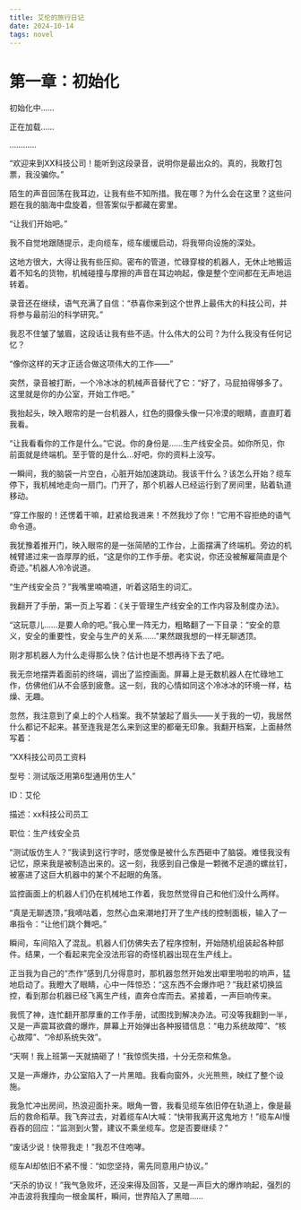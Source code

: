 ```yaml
---
title: 艾伦的旅行日记
date: 2024-10-14
tags: novel
---
```

# 第一章：初始化

初始化中…… 

正在加载…… 

…………

“欢迎来到XX科技公司！能听到这段录音，说明你是最出众的。真的，我敢打包票，我没骗你。”

陌生的声音回荡在我耳边，让我有些不知所措。我在哪？为什么会在这里？这些问题在我的脑海中盘旋着，但答案似乎都藏在雾里。

“让我们开始吧。” 

我不自觉地跟随提示，走向缆车，缆车缓缓启动，将我带向设施的深处。

这地方很大，大得让我有些压抑。密布的管道，忙碌穿梭的机器人，无休止地搬运着不知名的货物，机械碰撞与摩擦的声音在耳边响起，像是整个空间都在无声地运转着。

录音还在继续，语气充满了自信：“恭喜你来到这个世界上最伟大的科技公司，并将参与最前沿的科学研究。” 

我忍不住皱了皱眉，这段话让我有些不适。什么伟大的公司？为什么我没有任何记忆？

“像你这样的天才正适合做这项伟大的工作——”

突然，录音被打断，一个冷冰冰的机械声音替代了它：“好了，马屁拍得够多了。这里就是你的办公室，开始工作吧。”

我抬起头，映入眼帘的是一台机器人，红色的摄像头像一只冷漠的眼睛，直直盯着我看。 

“让我看看你的工作是什么。”它说。你的身份是……生产线安全员。如你所见，你前面就是终端机。至于管的是什么…好吧，你的资料上没写。

一瞬间，我的脑袋一片空白，心脏开始加速跳动。我该干什么？该怎么开始？缆车停下，我机械地走向一扇门。门开了，那个机器人已经运行到了房间里，贴着轨道移动。

“穿工作服的！还愣着干嘛，赶紧给我进来！不然我炒了你！”它用不容拒绝的语气命令道。

我犹豫着推开门，映入眼帘的是一张简陋的工作台，上面摆满了终端机。旁边的机械臂递过来一沓厚厚的纸，“这是你的工作手册。老实说，你还没被解雇简直是个奇迹。”机器人冷冷说道。

“生产线安全员？”我嘴里喃喃道，听着这陌生的词汇。 

我翻开了手册，第一页上写着：《关于管理生产线安全的工作内容及制度办法》。 

“这玩意儿……是要人命的吧。”我心里一阵无力，粗略翻了一下目录：“安全的意义，安全的重要性，安全与生产的关系……”果然跟我想的一样无聊透顶。

刚才那机器人为什么走得那么快？估计也是不想再待下去了吧。

我无奈地摆弄着面前的终端，调出了监控画面。屏幕上是无数机器人在忙碌地工作，仿佛他们从不会感到疲惫。这一刻，我的心情如同这个冷冰冰的环境一样，枯燥、无趣。

忽然，我注意到了桌上的个人档案。我不禁皱起了眉头——关于我的一切，我居然什么都记不起来。甚至连我是怎么来到这里的都毫无印象。我翻开档案，上面赫然写着： 

“XX科技公司员工资料 

型号：测试版泛用第6型通用仿生人”

ID：艾伦

描述：xx科技公司员工

职位：生产线安全员

“测试版仿生人？”我读到这行字时，感觉像是被什么东西砸中了脑袋。难怪我没有记忆，原来我是被制造出来的。这一刻，我感到自己像是一颗微不足道的螺丝钉，被塞进了这巨大机器中的某个不起眼的角落。

监控画面上的机器人们仍在机械地工作着，我忽然觉得自己和他们没什么两样。 

“真是无聊透顶，”我嘀咕着，忽然心血来潮地打开了生产线的控制面板，输入了一串指令：“让他们跳个舞吧。”

瞬间，车间陷入了混乱。机器人们仿佛失去了程序控制，开始随机组装起各种部件。结果，一个看起来完全没法形容的奇怪机器出现在生产线上。

正当我为自己的“杰作”感到几分得意时，那机器忽然开始发出噼里啪啦的响声，猛地启动了。我瞪大了眼睛，心中一阵惊恐：“这东西不会爆炸吧？”我赶紧切换监控，看到那台机器已经飞离生产线，直奔仓库而去。紧接着，一声巨响传来。

我慌了神，连忙翻开那厚重的工作手册，试图找到解决办法。可没等我翻到一半，又是一声震耳欲聋的爆炸，屏幕上开始弹出各种报错信息：“电力系统故障”、“核心故障”、“冷却系统失效”。

“天啊！我上班第一天就搞砸了！”我惊慌失措，十分无奈和焦急。

又是一声爆炸，办公室陷入了一片黑暗。我看向窗外，火光熊熊，映红了整个设施。

我急忙冲出房间，热浪迎面扑来。眼角一瞥，我看见缆车依旧停在轨道上，像是最后的救命稻草。我飞奔过去，对着缆车AI大喊：“快带我离开这鬼地方！”缆车AI慢吞吞的回应：“监测到火警，建议不乘坐缆车。您是否要继续？”

“废话少说！快带我走！”我忍不住咆哮。 

缆车AI却依旧不紧不慢：“如您坚持，需先同意用户协议。”

“天杀的协议！”我气急败坏，还没来得及回答，又是一声巨大的爆炸响起，强烈的冲击波将我撞向一根金属杆，瞬间，世界陷入了黑暗……
